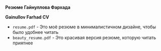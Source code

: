 **Резюме Гайнуллова Фархада**

**Gainullov Farhad CV**

- `resume.pdf` - Это моё резюме в минималистичном дизайне, чтобы было удобнее читать
- `beauty_resume.pdf` - Это красивая версия резюме, которую читать приятнее

